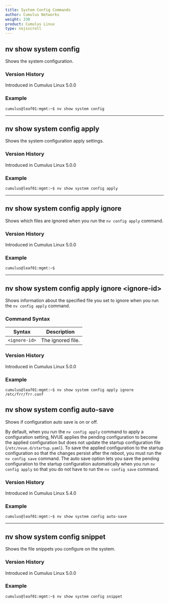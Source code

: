```yaml
---
title: System Config Commands
author: Cumulus Networks
weight: 330
product: Cumulus Linux
type: nojsscroll
---
```

## nv show system config

Shows the system configuration.

### Version History

Introduced in Cumulus Linux 5.0.0

### Example

```
cumulus@leaf01:mgmt:~$ nv show system config
```

- - -

## nv show system config apply

Shows the system configuration apply settings.

### Version History

Introduced in Cumulus Linux 5.0.0

### Example

```
cumulus@leaf01:mgmt:~$ nv show system config apply
```

- - -

## nv show system config apply ignore

Shows which files are ignored when you run the `nv config apply` command.

### Version History

Introduced in Cumulus Linux 5.0.0

### Example

```
cumulus@leaf01:mgmt:~$ 
```

- - -

## nv show system config apply ignore \<ignore-id\>

Shows information about the specified file you set to ignore when you run the `nv config apply` command.

### Command Syntax

| Syntax |  Description   |
| --------- | -------------- |
| `<ignore-id>` | The ignored file. |

### Version History

Introduced in Cumulus Linux 5.0.0

### Example

```
cumulus@leaf01:mgmt:~$ nv show system config apply ignore /etc/frr/frr.conf
```

## nv show system config auto-save

Shows if configuration auto save is on or off.

By default, when you run the `nv config apply` command to apply a configuration setting, NVUE applies the pending configuration to become the applied configuration but does not update the startup configuration file (`/etc/nvue.d/startup.yaml`). To save the applied configuration to the startup configuration so that the changes persist after the reboot, you must run the `nv config save` command. The auto save option lets you save the pending configuration to the startup configuration automatically when you run `nv config apply` so that you do not have to run the `nv config save` command.

### Version History

Introduced in Cumulus Linux 5.4.0

### Example

```
cumulus@leaf01:mgmt:~$ nv show system config auto-save
```

- - -

## nv show system config snippet

Shows the file snippets you configure on the system.

### Version History

Introduced in Cumulus Linux 5.0.0

### Example

```
cumulus@leaf01:mgmt:~$ nv show system config snippet
```
